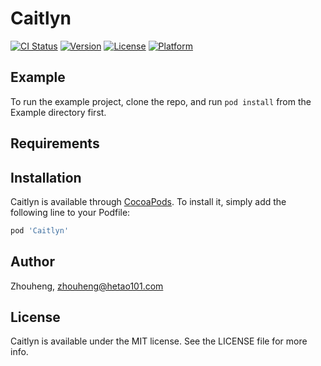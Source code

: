 # Caitlyn

[![CI Status](https://img.shields.io/travis/Zhouheng/Caitlyn.svg?style=flat)](https://travis-ci.org/Zhouheng/Caitlyn)
[![Version](https://img.shields.io/cocoapods/v/Caitlyn.svg?style=flat)](https://cocoapods.org/pods/Caitlyn)
[![License](https://img.shields.io/cocoapods/l/Caitlyn.svg?style=flat)](https://cocoapods.org/pods/Caitlyn)
[![Platform](https://img.shields.io/cocoapods/p/Caitlyn.svg?style=flat)](https://cocoapods.org/pods/Caitlyn)

## Example

To run the example project, clone the repo, and run `pod install` from the Example directory first.

## Requirements

## Installation

Caitlyn is available through [CocoaPods](https://cocoapods.org). To install
it, simply add the following line to your Podfile:

```ruby
pod 'Caitlyn'
```

## Author

Zhouheng, zhouheng@hetao101.com

## License

Caitlyn is available under the MIT license. See the LICENSE file for more info.
